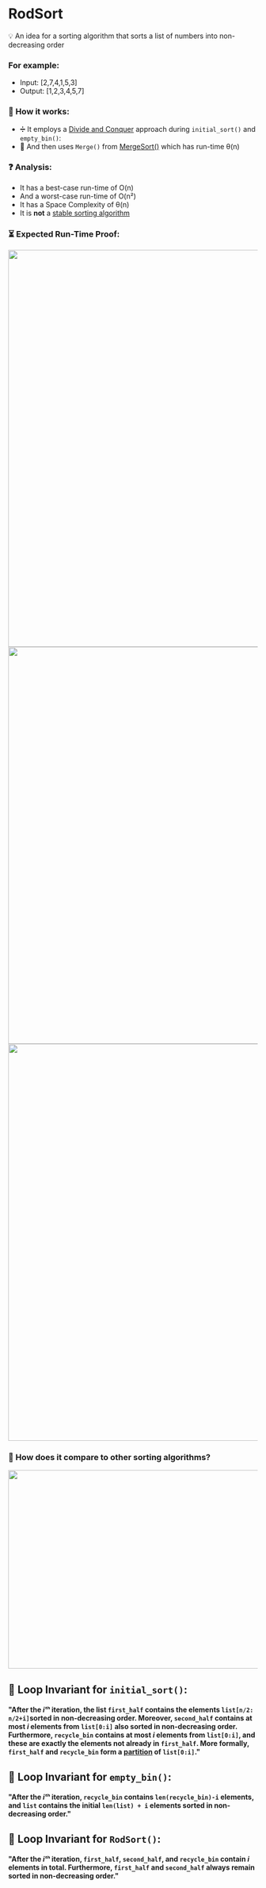 # RodSort

💡 An idea for a sorting algorithm that sorts a list of numbers into non-decreasing order
### For example: 
- Input: [2,7,4,1,5,3]
- Output: [1,2,3,4,5,7]

### 🔧 How it works:
- ➗ It employs a [Divide and Conquer](https://www.geeksforgeeks.org/divide-and-conquer-algorithm-introduction/) approach during `initial_sort()` and `empty_bin()`:
- 🔀 And then uses `Merge()` from [MergeSort()](https://www.geeksforgeeks.org/merge-sort/) which has run-time θ(n)

### ❓ **Analysis:**
- It has a best-case run-time of O(n)
- And a worst-case run-time of O(n²)
- It has a Space Complexity of θ(n)
- It is **not** a [stable sorting algorithm](https://www.geeksforgeeks.org/stability-in-sorting-algorithms/) 

### ⏳ Expected Run-Time Proof:

<img src="https://user-images.githubusercontent.com/96544001/187798548-c8e277a5-02fe-4dbf-b6dd-475b0483440c.jpg" width="800" height="800" />
<img src="https://user-images.githubusercontent.com/96544001/187798562-6567dd91-e268-4ea9-acae-ab437d8ca1f3.jpg" width="800" height="800" />
<img src="https://user-images.githubusercontent.com/96544001/187798572-91b96e9a-1ac0-4aa8-8691-dfd888d13be9.jpg" width="800" height="800" />


### 🤔 How does it compare to other sorting algorithms?
<img src="https://user-images.githubusercontent.com/96544001/184625085-fe4c0529-ae2b-47be-a9ca-a530e46f8141.png" width="700" height="400" />

## 🔁 Loop Invariant for `initial_sort()`:
#### "After the *iᵗʰ* iteration, the list `first_half` contains the elements `list[n/2: n/2+i]`sorted in non-decreasing order. Moreover, `second_half` contains at most *i* elements from `list[0:i]` also sorted in non-decreasing order. Furthermore, `recycle_bin` contains at most *i* elements from `list[0:i]`, and these are exactly the elements not already in `first_half`. More formally, `first_half` and `recycle_bin` form a [partition](https://en.wikipedia.org/wiki/Partition_of_a_set) of `list[0:i]`."

## 🔁 Loop Invariant for `empty_bin()`:
#### "After the *iᵗʰ* iteration, `recycle_bin` contains `len(recycle_bin)-i` elements, and `list` contains the initial `len(list) + i` elements sorted in non-decreasing order."

## 🔁 Loop Invariant for `RodSort()`:
#### "After the *iᵗʰ* iteration, `first_half`, `second_half`, and `recycle_bin` contain *i* elements in total. Furthermore, `first_half` and `second_half` always remain sorted in non-decreasing order."

